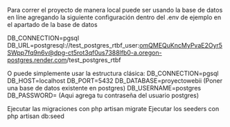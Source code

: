 Para correr el proyecto de manera local puede ser usando la base de datos en líne agregando la siguiente configuración
dentro del .env de ejemplo en el apartado de la base de datos

DB_CONNECTION=pgsql
DB_URL=postgresql://test_postgres_rtbf_user:omQMEQuKncMyPvaE2Oyr5SWpp7fq9n6v@dpg-ct5rot3qf0us7388lfb0-a.oregon-postgres.render.com/test_postgres_rtbf


O puede simplemente usar la estructura clásica:
DB_CONNECTION=pgsql
DB_HOST=localhost
DB_PORT=5432
DB_DATABASE=proyectowebii (Poner una base de datos existente en postgres)
DB_USERNAME=postgres    
DB_PASSWORD= (Aqui agrega tu contraseña del usuario postgres)

Ejecutar las migraciones con php artisan migrate
Ejecutar los seeders con php artisan db:seed